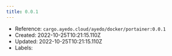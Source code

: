 ```yaml
---
title: 0.0.1
---
```



- Reference: `cargo.ayedo.cloud/ayedo/docker/portainer:0.0.1`
- Created: 2022-10-25T10:21:15.110Z
- Updated: 2022-10-25T10:21:15.110Z
- Labels:



